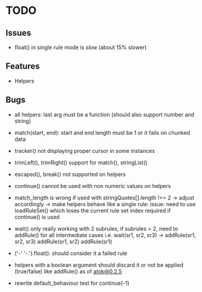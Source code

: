 # TODO

## Issues

* float() in single rule mode is _slow_ (about 15% slower)

## Features

* Helpers

## Bugs

* all helpers: last arg must be a function (should also support number and string)
* match(start, end): start and end length must be 1 or it fails on chunked data
* tracker() not displaying proper cursor in some instances
* trimLeft(), trimRight() support for match(), stringList()
* escaped(), break() not supported on helpers
* continue() cannot be used with non numeric values on helpers

* match_length is wrong if used with stringQuotes[].length !== 2 -> adjust accordingly
-> make helpers behave like a single rule: issue: need to use loadRuleSet() which loses the current rule set index required if continue() is used
* wait() only really working with 2 subrules, if subrules > 2, need to addRule() for all intermediate cases
	i.e. wait(sr1, sr2, sr3) ->
		addRule(sr1, sr2, sr3)
		addRule(sr1, sr2)
		addRule(sr1)
* ('-' '-.').float(): should consider it a failed rule
* helpers with a boolean argument should discard it or not be applied (true/false) like addRule() as of atok@0.2.5
* rewrite default_behaviour test for continue(-1)